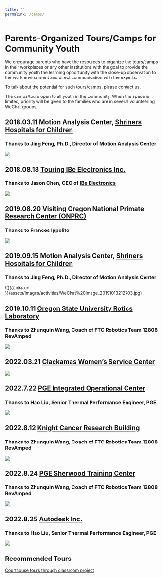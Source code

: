 ```yaml
---
title: ""
permalink: /camps/
---
```


# Parents-Organized Tours/Camps for Community Youth

We encourage parents who have the resources to organize the tours/camps in their workplaces or any other institutions with the goal to provide the community youth the learning opportunity with the close-up observation to the work environment and direct communication with the experts.

To talk about the potential for such tours/camps, please [contact us](http://pdxchinese.org/contact/).

The camps/tours open to all youth in the community. When the space is limited, priority will be given to the families who are in several volunteering WeChat groups.

## 2018.03.11 Motion Analysis Center, [Shriners Hospitals for Children](https://www.shrinershospitalsforchildren.org/shc)  
### Thanks to Jing Feng, Ph.D., Director of Motion Analysis Center  

![](https://res.cloudinary.com/dhngj18do/image/upload/f_auto,q_auto/v1/images/049251f1873e43066d1e13f0fe321b00)

## 2018.08.18 [Touring IBe Electronics Inc.](http://pdxchinese.org/ibe-tour-kids-2018/)  
### Thanks to Jason Chen, CEO of [IBe Electronics](http://pcbaaa.com/)  

![](https://res.cloudinary.com/dhngj18do/image/upload/f_auto,q_auto/v1/images/4f53e0550167bd51b0bba82f2d101876)

## 2019.08.20 [Visiting Oregon National Primate Research Center (ONPRC)](http://pdxchinese.org/visit_primate_center_2019/)  
### Thanks to Frances Ippolito  

![](https://res.cloudinary.com/dhngj18do/image/upload/f_auto,q_auto/v1/images/9a207f90227e808ae35d9a2eb9ea7c48b)

## 2019.09.15 Motion Analysis Center, [Shriners Hospitals for Children](https://www.shrinershospitalsforchildren.org/shc)   
### Thanks to Jing Feng, Ph.D., Director of Motion Analysis Center  

![]({{ site.url }}/assets/images/activities/WeChat%20Image_20191013212703.jpg)

## 2019.10.11 [Oregon State University Rotics Laboratory](https://mime.oregonstate.edu/research/drl/)   
### Thanks to Zhunquin Wang, Coach of FTC Robotics Team 12808 RevAmped  

![](https://res.cloudinary.com/dhngj18do/image/upload/f_auto,q_auto/v1/images/e8412acd478a29aa118e9e7d1162d38f)

## 2022.03.21 [Clackamas Women’s Service Center](https://www.cwsor.org/)   
![](https://res.cloudinary.com/dhngj18do/image/upload/f_auto,q_auto/v1/images/Wechat%20Image_20220322002857)  

## 2022.7.22 [PGE Integrated Operational Center](https://portlandgeneral.com/media-gallery/operations-facilities)   
### Thanks to Hao Liu, Senior Thermal Performance Engineer, PGE  

![](https://res.cloudinary.com/dhngj18do/image/upload/f_auto,q_auto/v1/images/Wechat%20Image_20220722165221)

## 2022.8.12 [Knight Cancer Research Building](https://www.ohsu.edu/visit/knight-cancer-research-building)   
### Thanks to Zhunquin Wang, Coach of FTC Robotics Team 12808 RevAmped   

![](https://res.cloudinary.com/dhngj18do/image/upload/f_auto,q_auto/v1/images/Wechat%20Image_20220826220119)

## 2022.8.24 [PGE Sherwood Training Center](https://portlandgeneral.com/media-gallery/pge-line-crews-in-action)   
### Thanks to Zhunquin Wang, Coach of FTC Robotics Team 12808 RevAmped   

![](https://res.cloudinary.com/dhngj18do/image/upload/f_auto,q_auto/v1/images/301340220_1757199694652590_8689314536682204855_n)

## 2022.8.25 [Autodesk Inc.](https://www.autodesk.com/)   
### Thanks to Hao Liu, Senior Thermal Performance Engineer, PGE   

![](https://res.cloudinary.com/dhngj18do/image/upload/f_auto,q_auto/v1/images/301819518_1757605304612029_8584307474485059155_n)

## Recommended Tours

[Courthouse tours through classroom project](https://classroomlaw.org/student-programs/courthouse-tours/)
